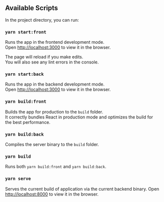## Available Scripts

In the project directory, you can run:

### `yarn start:front`

Runs the app in the frontend development mode.<br />
Open [http://localhost:3000](http://localhost:3000) to view it in the browser.

The page will reload if you make edits.<br />
You will also see any lint errors in the console.

### `yarn start:back`

Runs the app in the backend development mode.<br />
Open [http://localhost:3000](http://localhost:8000) to view it in the browser.

### `yarn build:front`

Builds the app for production to the `build` folder.<br />
It correctly bundles React in production mode and optimizes the build for the best performance.

### `yarn build:back`

Compiles the server binary to the `build` folder.

### `yarn build`

Runs both `yarn build:front` and `yarn build:back`.

### `yarn serve`

Serves the current build of application via the current backend binary.
Open [http://localhost:8000](http://localhost:8000) to view it in the browser.